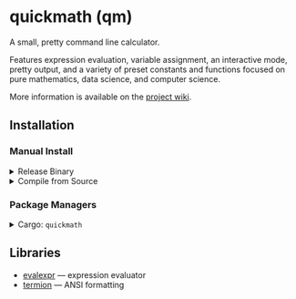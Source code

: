 
# quickmath (qm)

A small, pretty command line calculator.

Features expression evaluation, variable assignment, an interactive mode, pretty
output, and a variety of preset constants and functions focused on pure mathematics,
data science, and computer science.

More information is available on the [project wiki](https://git.vwolfe.io/valerie/qm/wiki).

## Installation

### Manual Install

<details>
<summary>Release Binary</summary>
Copy the compiled binary from the <a href="https://git.vwolfe.io/valerie/qm/releases">releases page</a>
to a directory in <code>$PATH</code>, such as <code>/usr/bin/</code>.
</details>

<details>
<summary>Compile from Source</summary>
Compile using cargo with the command <code>cargo build --release</code> and copy
the file from <code>target/release/</code> to a directory in <code>$PATH</code>,
such as <code>/usr/bin/</code>.
</details>

### Package Managers

<details>
<summary>Cargo: <code>quickmath</code></summary>
Install the package using Cargo with the command <code>cargo install quickmath</code>.
</details>

## Libraries

- [evalexpr](https://crates.io/crates/evalexpr) — expression evaluator
- [termion](https://crates.io/crates/termion) — ANSI formatting

